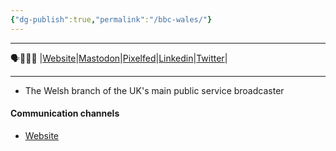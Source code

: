```yaml
---
{"dg-publish":true,"permalink":"/bbc-wales/"}
---
```


***
🗣️📱🤝🏴󠁧󠁢󠁷󠁬󠁳󠁿 |[Website](https://nationalinfrastructurecommission.wales)|[Mastodon](https://toot.wales/@NICW)|[Pixelfed](https://pix.toot.wales/NICW)|[Linkedin](https://www.linkedin.com/company/26268509/)|[Twitter](https://twitter.com/InfraCommCymru)|
***

- The Welsh branch of the UK's main public service broadcaster 

#### Communication channels
- [Website](https://www.bbc.co.uk/wales)